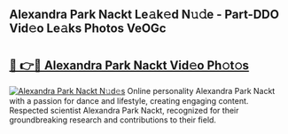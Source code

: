 ## Alexandra Park Nackt Le𝚊k𝚎d N𝚞𝚍e - Part-DDO Vid𝚎o Le𝚊ks Photos VeOGc

# <h2><a href="http://fbasx94.evod.top/?m=Alexandra+Park+Nackt">🔗 👉🔴 Alexandra Park Nackt Vid𝚎o Ph𝚘t𝚘s</a></h2>

[![Alexandra Park Nackt N𝚞d𝚎s](https://i.imgur.com/8V9OHl7.gif)](http://fbasx94.evod.top/?m=Alexandra+Park+Nackt)
Online personality Alexandra Park Nackt with a passion for dance and lifestyle, creating engaging content. Respected scientist Alexandra Park Nackt, recognized for their groundbreaking research and contributions to their field. 
